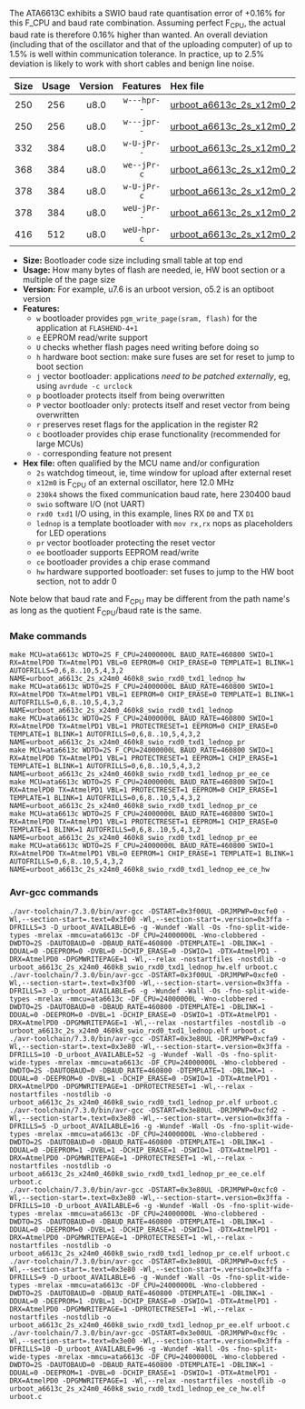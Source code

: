 The ATA6613C exhibits a SWIO baud rate quantisation error of +0.16% for this F_CPU and baud rate combination. Assuming perfect F<sub>CPU</sub>, the actual baud rate is therefore 0.16% higher than wanted. An overall deviation (including that of the oscillator and that of the uploading computer) of up to 1.5% is well within communication tolerance. In practice, up to 2.5% deviation is likely to work with short cables and benign line noise.

|Size|Usage|Version|Features|Hex file|
|:-:|:-:|:-:|:-:|:--|
|250|256|u8.0|`w---hpr--`|[urboot_a6613c_2s_x12m0_230k4_swio_rxd0_txd1_lednop_hw.hex](https://raw.githubusercontent.com/stefanrueger/urboot.hex/main/mcus/ata6613c/watchdog_2_s/external_oscillator_x/12m000000_hz/%2B230k4_baud/uart0_rxd0_txd1/lednop/urboot_a6613c_2s_x12m0_230k4_swio_rxd0_txd1_lednop_hw.hex)|
|250|256|u8.0|`w---jpr--`|[urboot_a6613c_2s_x12m0_230k4_swio_rxd0_txd1_lednop.hex](https://raw.githubusercontent.com/stefanrueger/urboot.hex/main/mcus/ata6613c/watchdog_2_s/external_oscillator_x/12m000000_hz/%2B230k4_baud/uart0_rxd0_txd1/lednop/urboot_a6613c_2s_x12m0_230k4_swio_rxd0_txd1_lednop.hex)|
|332|384|u8.0|`w-U-jPr--`|[urboot_a6613c_2s_x12m0_230k4_swio_rxd0_txd1_lednop_pr.hex](https://raw.githubusercontent.com/stefanrueger/urboot.hex/main/mcus/ata6613c/watchdog_2_s/external_oscillator_x/12m000000_hz/%2B230k4_baud/uart0_rxd0_txd1/lednop/urboot_a6613c_2s_x12m0_230k4_swio_rxd0_txd1_lednop_pr.hex)|
|368|384|u8.0|`we--jPr-c`|[urboot_a6613c_2s_x12m0_230k4_swio_rxd0_txd1_lednop_pr_ee_ce.hex](https://raw.githubusercontent.com/stefanrueger/urboot.hex/main/mcus/ata6613c/watchdog_2_s/external_oscillator_x/12m000000_hz/%2B230k4_baud/uart0_rxd0_txd1/lednop/urboot_a6613c_2s_x12m0_230k4_swio_rxd0_txd1_lednop_pr_ee_ce.hex)|
|378|384|u8.0|`w-U-jPr-c`|[urboot_a6613c_2s_x12m0_230k4_swio_rxd0_txd1_lednop_pr_ce.hex](https://raw.githubusercontent.com/stefanrueger/urboot.hex/main/mcus/ata6613c/watchdog_2_s/external_oscillator_x/12m000000_hz/%2B230k4_baud/uart0_rxd0_txd1/lednop/urboot_a6613c_2s_x12m0_230k4_swio_rxd0_txd1_lednop_pr_ce.hex)|
|378|384|u8.0|`weU-jPr--`|[urboot_a6613c_2s_x12m0_230k4_swio_rxd0_txd1_lednop_pr_ee.hex](https://raw.githubusercontent.com/stefanrueger/urboot.hex/main/mcus/ata6613c/watchdog_2_s/external_oscillator_x/12m000000_hz/%2B230k4_baud/uart0_rxd0_txd1/lednop/urboot_a6613c_2s_x12m0_230k4_swio_rxd0_txd1_lednop_pr_ee.hex)|
|416|512|u8.0|`weU-hpr-c`|[urboot_a6613c_2s_x12m0_230k4_swio_rxd0_txd1_lednop_ee_ce_hw.hex](https://raw.githubusercontent.com/stefanrueger/urboot.hex/main/mcus/ata6613c/watchdog_2_s/external_oscillator_x/12m000000_hz/%2B230k4_baud/uart0_rxd0_txd1/lednop/urboot_a6613c_2s_x12m0_230k4_swio_rxd0_txd1_lednop_ee_ce_hw.hex)|

- **Size:** Bootloader code size including small table at top end
- **Usage:** How many bytes of flash are needed, ie, HW boot section or a multiple of the page size
- **Version:** For example, u7.6 is an urboot version, o5.2 is an optiboot version
- **Features:**
  + `w` bootloader provides `pgm_write_page(sram, flash)` for the application at `FLASHEND-4+1`
  + `e` EEPROM read/write support
  + `U` checks whether flash pages need writing before doing so
  + `h` hardware boot section: make sure fuses are set for reset to jump to boot section
  + `j` vector bootloader: applications *need to be patched externally*, eg, using `avrdude -c urclock`
  + `p` bootloader protects itself from being overwritten
  + `P` vector bootloader only: protects itself and reset vector from being overwritten
  + `r` preserves reset flags for the application in the register R2
  + `c` bootloader provides chip erase functionality (recommended for large MCUs)
  + `-` corresponding feature not present
- **Hex file:** often qualified by the MCU name and/or configuration
  + `2s` watchdog timeout, ie, time window for upload after external reset
  + `x12m0` is F<sub>CPU</sub> of an external oscillator, here 12.0 MHz
  + `230k4` shows the fixed communication baud rate, here 230400 baud
  + `swio` software I/O (not UART)
  + `rxd0 txd1` I/O using, in this example, lines RX `D0` and TX `D1`
  + `lednop` is a template bootloader with `mov rx,rx` nops as placeholders for LED operations
  + `pr` vector bootloader protecting the reset vector
  + `ee` bootloader supports EEPROM read/write
  + `ce` bootloader provides a chip erase command
  + `hw` hardware supported bootloader: set fuses to jump to the HW boot section, not to addr 0


Note below that baud rate and F<sub>CPU</sub> may be different from the path name's as long as the quotient F<sub>CPU</sub>/baud rate is the same.

### Make commands
```
make MCU=ata6613c WDTO=2S F_CPU=24000000L BAUD_RATE=460800 SWIO=1 RX=AtmelPD0 TX=AtmelPD1 VBL=0 EEPROM=0 CHIP_ERASE=0 TEMPLATE=1 BLINK=1 AUTOFRILLS=0,6,8..10,5,4,3,2 NAME=urboot_a6613c_2s_x24m0_460k8_swio_rxd0_txd1_lednop_hw
make MCU=ata6613c WDTO=2S F_CPU=24000000L BAUD_RATE=460800 SWIO=1 RX=AtmelPD0 TX=AtmelPD1 VBL=1 EEPROM=0 CHIP_ERASE=0 TEMPLATE=1 BLINK=1 AUTOFRILLS=0,6,8..10,5,4,3,2 NAME=urboot_a6613c_2s_x24m0_460k8_swio_rxd0_txd1_lednop
make MCU=ata6613c WDTO=2S F_CPU=24000000L BAUD_RATE=460800 SWIO=1 RX=AtmelPD0 TX=AtmelPD1 VBL=1 PROTECTRESET=1 EEPROM=0 CHIP_ERASE=0 TEMPLATE=1 BLINK=1 AUTOFRILLS=0,6,8..10,5,4,3,2 NAME=urboot_a6613c_2s_x24m0_460k8_swio_rxd0_txd1_lednop_pr
make MCU=ata6613c WDTO=2S F_CPU=24000000L BAUD_RATE=460800 SWIO=1 RX=AtmelPD0 TX=AtmelPD1 VBL=1 PROTECTRESET=1 EEPROM=1 CHIP_ERASE=1 TEMPLATE=1 BLINK=1 AUTOFRILLS=0,6,8..10,5,4,3,2 NAME=urboot_a6613c_2s_x24m0_460k8_swio_rxd0_txd1_lednop_pr_ee_ce
make MCU=ata6613c WDTO=2S F_CPU=24000000L BAUD_RATE=460800 SWIO=1 RX=AtmelPD0 TX=AtmelPD1 VBL=1 PROTECTRESET=1 EEPROM=0 CHIP_ERASE=1 TEMPLATE=1 BLINK=1 AUTOFRILLS=0,6,8..10,5,4,3,2 NAME=urboot_a6613c_2s_x24m0_460k8_swio_rxd0_txd1_lednop_pr_ce
make MCU=ata6613c WDTO=2S F_CPU=24000000L BAUD_RATE=460800 SWIO=1 RX=AtmelPD0 TX=AtmelPD1 VBL=1 PROTECTRESET=1 EEPROM=1 CHIP_ERASE=0 TEMPLATE=1 BLINK=1 AUTOFRILLS=0,6,8..10,5,4,3,2 NAME=urboot_a6613c_2s_x24m0_460k8_swio_rxd0_txd1_lednop_pr_ee
make MCU=ata6613c WDTO=2S F_CPU=24000000L BAUD_RATE=460800 SWIO=1 RX=AtmelPD0 TX=AtmelPD1 VBL=0 EEPROM=1 CHIP_ERASE=1 TEMPLATE=1 BLINK=1 AUTOFRILLS=0,6,8..10,5,4,3,2 NAME=urboot_a6613c_2s_x24m0_460k8_swio_rxd0_txd1_lednop_ee_ce_hw
```

### Avr-gcc commands
```
./avr-toolchain/7.3.0/bin/avr-gcc -DSTART=0x3f00UL -DRJMPWP=0xcfe0 -Wl,--section-start=.text=0x3f00 -Wl,--section-start=.version=0x3ffa -DFRILLS=3 -D_urboot_AVAILABLE=6 -g -Wundef -Wall -Os -fno-split-wide-types -mrelax -mmcu=ata6613c -DF_CPU=24000000L -Wno-clobbered -DWDTO=2S -DAUTOBAUD=0 -DBAUD_RATE=460800 -DTEMPLATE=1 -DBLINK=1 -DDUAL=0 -DEEPROM=0 -DVBL=0 -DCHIP_ERASE=0 -DSWIO=1 -DTX=AtmelPD1 -DRX=AtmelPD0 -DPGMWRITEPAGE=1 -Wl,--relax -nostartfiles -nostdlib -o urboot_a6613c_2s_x24m0_460k8_swio_rxd0_txd1_lednop_hw.elf urboot.c
./avr-toolchain/7.3.0/bin/avr-gcc -DSTART=0x3f00UL -DRJMPWP=0xcfe0 -Wl,--section-start=.text=0x3f00 -Wl,--section-start=.version=0x3ffa -DFRILLS=3 -D_urboot_AVAILABLE=6 -g -Wundef -Wall -Os -fno-split-wide-types -mrelax -mmcu=ata6613c -DF_CPU=24000000L -Wno-clobbered -DWDTO=2S -DAUTOBAUD=0 -DBAUD_RATE=460800 -DTEMPLATE=1 -DBLINK=1 -DDUAL=0 -DEEPROM=0 -DVBL=1 -DCHIP_ERASE=0 -DSWIO=1 -DTX=AtmelPD1 -DRX=AtmelPD0 -DPGMWRITEPAGE=1 -Wl,--relax -nostartfiles -nostdlib -o urboot_a6613c_2s_x24m0_460k8_swio_rxd0_txd1_lednop.elf urboot.c
./avr-toolchain/7.3.0/bin/avr-gcc -DSTART=0x3e80UL -DRJMPWP=0xcfa9 -Wl,--section-start=.text=0x3e80 -Wl,--section-start=.version=0x3ffa -DFRILLS=10 -D_urboot_AVAILABLE=52 -g -Wundef -Wall -Os -fno-split-wide-types -mrelax -mmcu=ata6613c -DF_CPU=24000000L -Wno-clobbered -DWDTO=2S -DAUTOBAUD=0 -DBAUD_RATE=460800 -DTEMPLATE=1 -DBLINK=1 -DDUAL=0 -DEEPROM=0 -DVBL=1 -DCHIP_ERASE=0 -DSWIO=1 -DTX=AtmelPD1 -DRX=AtmelPD0 -DPGMWRITEPAGE=1 -DPROTECTRESET=1 -Wl,--relax -nostartfiles -nostdlib -o urboot_a6613c_2s_x24m0_460k8_swio_rxd0_txd1_lednop_pr.elf urboot.c
./avr-toolchain/7.3.0/bin/avr-gcc -DSTART=0x3e80UL -DRJMPWP=0xcfd2 -Wl,--section-start=.text=0x3e80 -Wl,--section-start=.version=0x3ffa -DFRILLS=5 -D_urboot_AVAILABLE=16 -g -Wundef -Wall -Os -fno-split-wide-types -mrelax -mmcu=ata6613c -DF_CPU=24000000L -Wno-clobbered -DWDTO=2S -DAUTOBAUD=0 -DBAUD_RATE=460800 -DTEMPLATE=1 -DBLINK=1 -DDUAL=0 -DEEPROM=1 -DVBL=1 -DCHIP_ERASE=1 -DSWIO=1 -DTX=AtmelPD1 -DRX=AtmelPD0 -DPGMWRITEPAGE=1 -DPROTECTRESET=1 -Wl,--relax -nostartfiles -nostdlib -o urboot_a6613c_2s_x24m0_460k8_swio_rxd0_txd1_lednop_pr_ee_ce.elf urboot.c
./avr-toolchain/7.3.0/bin/avr-gcc -DSTART=0x3e80UL -DRJMPWP=0xcfc0 -Wl,--section-start=.text=0x3e80 -Wl,--section-start=.version=0x3ffa -DFRILLS=10 -D_urboot_AVAILABLE=6 -g -Wundef -Wall -Os -fno-split-wide-types -mrelax -mmcu=ata6613c -DF_CPU=24000000L -Wno-clobbered -DWDTO=2S -DAUTOBAUD=0 -DBAUD_RATE=460800 -DTEMPLATE=1 -DBLINK=1 -DDUAL=0 -DEEPROM=0 -DVBL=1 -DCHIP_ERASE=1 -DSWIO=1 -DTX=AtmelPD1 -DRX=AtmelPD0 -DPGMWRITEPAGE=1 -DPROTECTRESET=1 -Wl,--relax -nostartfiles -nostdlib -o urboot_a6613c_2s_x24m0_460k8_swio_rxd0_txd1_lednop_pr_ce.elf urboot.c
./avr-toolchain/7.3.0/bin/avr-gcc -DSTART=0x3e80UL -DRJMPWP=0xcfc5 -Wl,--section-start=.text=0x3e80 -Wl,--section-start=.version=0x3ffa -DFRILLS=9 -D_urboot_AVAILABLE=6 -g -Wundef -Wall -Os -fno-split-wide-types -mrelax -mmcu=ata6613c -DF_CPU=24000000L -Wno-clobbered -DWDTO=2S -DAUTOBAUD=0 -DBAUD_RATE=460800 -DTEMPLATE=1 -DBLINK=1 -DDUAL=0 -DEEPROM=1 -DVBL=1 -DCHIP_ERASE=0 -DSWIO=1 -DTX=AtmelPD1 -DRX=AtmelPD0 -DPGMWRITEPAGE=1 -DPROTECTRESET=1 -Wl,--relax -nostartfiles -nostdlib -o urboot_a6613c_2s_x24m0_460k8_swio_rxd0_txd1_lednop_pr_ee.elf urboot.c
./avr-toolchain/7.3.0/bin/avr-gcc -DSTART=0x3e00UL -DRJMPWP=0xcf9c -Wl,--section-start=.text=0x3e00 -Wl,--section-start=.version=0x3ffa -DFRILLS=10 -D_urboot_AVAILABLE=96 -g -Wundef -Wall -Os -fno-split-wide-types -mrelax -mmcu=ata6613c -DF_CPU=24000000L -Wno-clobbered -DWDTO=2S -DAUTOBAUD=0 -DBAUD_RATE=460800 -DTEMPLATE=1 -DBLINK=1 -DDUAL=0 -DEEPROM=1 -DVBL=0 -DCHIP_ERASE=1 -DSWIO=1 -DTX=AtmelPD1 -DRX=AtmelPD0 -DPGMWRITEPAGE=1 -Wl,--relax -nostartfiles -nostdlib -o urboot_a6613c_2s_x24m0_460k8_swio_rxd0_txd1_lednop_ee_ce_hw.elf urboot.c
```

